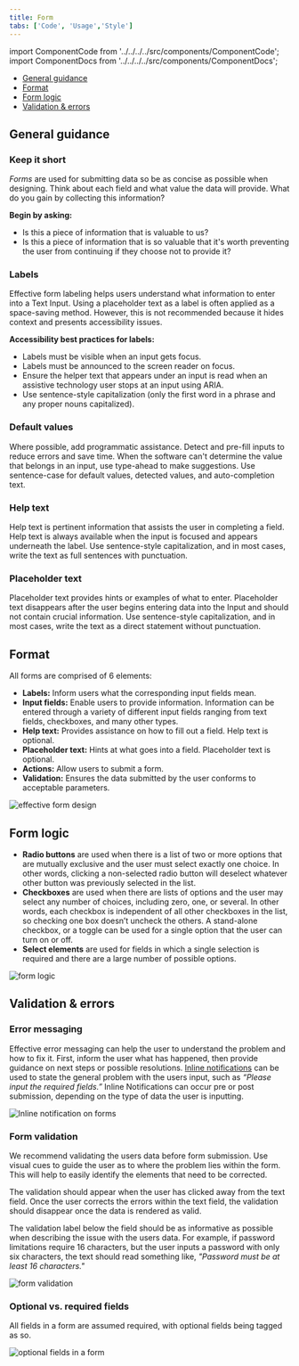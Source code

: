 ```yaml
---
title: Form
tabs: ['Code', 'Usage','Style']
---
```


import ComponentCode from '../../../../src/components/ComponentCode';
import ComponentDocs from '../../../../src/components/ComponentDocs';

<AnchorLinks>
<ul>
    <li><a data-scroll href="#general-guidance">General guidance</a></li>
    <li><a data-scroll href="#format">Format</a></li>
    <li><a data-scroll href="#form-logic">Form logic</a></li>
    <li><a data-scroll href="#validation--errors">Validation & errors</a></li>
</ul>
</AnchorLinks>


## General guidance

### Keep it short

_Forms_ are used for submitting data so be as concise as possible when designing. Think about each field and what value the data will provide. What do you gain by collecting this information?

**Begin by asking:**

- Is this a piece of information that is valuable to us?
- Is this a piece of information that is so valuable that it's worth preventing the user from continuing if they choose not to provide it?

### Labels

Effective form labeling helps users understand what information to enter into a Text Input. Using a placeholder text as a label is often applied as a space-saving method. However, this is not recommended because it hides context and presents accessibility issues.

**Accessibility best practices for labels:**

- Labels must be visible when an input gets focus.
- Labels must be announced to the screen reader on focus.
- Ensure the helper text that appears under an input is read when an assistive technology user stops at an input using ARIA.
- Use sentence-style capitalization (only the first word in a phrase and any proper nouns capitalized).

### Default values

Where possible, add programmatic assistance. Detect and pre-fill inputs to reduce errors and save time. When the software can't determine the value that belongs in an input, use type-ahead to make suggestions. Use sentence-case for default values, detected values, and auto-completion text.

### Help text

Help text is pertinent information that assists the user in completing a field. Help text is always available when the input is focused and appears underneath the label. Use sentence-style capitalization, and in most cases, write the text as full sentences with punctuation.

### Placeholder text

Placeholder text provides hints or examples of what to enter. Placeholder text disappears after the user begins entering data into the Input and should not contain crucial information. Use sentence-style capitalization, and in most cases, write the text as a direct statement without punctuation.

## Format

All forms are comprised of 6 elements:

- **Labels:** Inform users what the corresponding input fields mean.
- **Input fields:** Enable users to provide information. Information can be entered through a variety of different input fields ranging from text fields, checkboxes, and many other types.
- **Help text:** Provides assistance on how to fill out a field. Help text is optional.
- **Placeholder text:** Hints at what goes into a field. Placeholder text is optional.
- **Actions:** Allow users to submit a form.
- **Validation:** Ensures the data submitted by the user conforms to acceptable parameters.

<ImageComponent cols="8">

![effective form design](images/form-usage-1.png)

</ImageComponent>



## Form logic

- **Radio buttons** are used when there is a list of two or more options that are mutually exclusive and the user must select exactly one choice. In other words, clicking a non-selected radio button will deselect whatever other button was previously selected in the list.
- **Checkboxes** are used when there are lists of options and the user may select any number of choices, including zero, one, or several. In other words, each checkbox is independent of all other checkboxes in the list, so checking one box doesn’t uncheck the others. A stand-alone checkbox, or a toggle can be used for a single option that the user can turn on or off.
- **Select elements** are used for fields in which a single selection is required and there are a large number of possible options.

<ImageComponent cols="12">

![form logic](images/form-usage-4.png)

</ImageComponent>


## Validation & errors

### Error messaging

Effective error messaging can help the user to understand the problem and how to fix it. First, inform the user what has happened, then provide guidance on next steps or possible resolutions. [Inline notifications](/components/notification) can be used to state the general problem with the users input, such as _“Please input the required fields.”_ Inline Notifications can occur pre or post submission, depending on the type of data the user is inputting.

<ImageComponent cols="8" caption="Inline notification for error messaging">

![Inline notification on forms](images/form-usage-2.png)

</ImageComponent>

### Form validation

We recommend validating the users data before form submission. Use visual cues to guide the user as to where the problem lies within the form. This will help to easily identify the elements that need to be corrected.

The validation should appear when the user has clicked away from the text field. Once the user corrects the errors within the text field, the validation should disappear once the data is rendered as valid.

The validation label below the field should be as informative as possible when describing the issue with the users data. For example, if password limitations require 16 characters, but the user inputs a password with only six characters, the text should read something like, _"Password must be at least 16 characters."_

<ImageComponent cols="8" caption="Form validating when the user clicks away">

![form validation](images/form-validation.gif)

</ImageComponent>

### Optional vs. required fields

All fields in a form are assumed required, with optional fields being tagged as so.

<ImageComponent cols="8" caption="Denote optional fields within a form">

![optional fields in a form](images/form-usage-5.png)

</ImageComponent>
